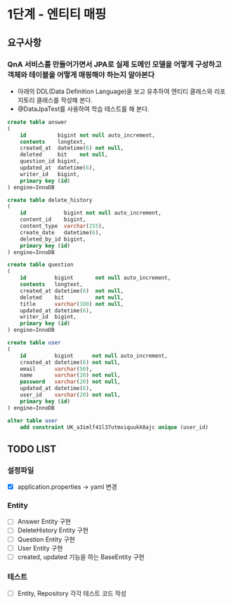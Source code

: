 # 1단계 - 엔티티 매핑

## 요구사항

### QnA 서비스를 만들어가면서 JPA로 실제 도메인 모델을 어떻게 구성하고 객체와 테이블을 어떻게 매핑해야 하는지 알아본다

- 아래의 DDL(Data Definition Language)을 보고 유추하여 엔티티 클래스와 리포지토리 클래스를 작성해 본다.
- @DataJpaTest를 사용하여 학습 테스트를 해 본다.

```SQL
create table answer
(
    id          bigint not null auto_increment,
    contents    longtext,
    created_at  datetime(6) not null,
    deleted     bit    not null,
    question_id bigint,
    updated_at  datetime(6),
    writer_id   bigint,
    primary key (id)
) engine=InnoDB

create table delete_history
(
    id            bigint not null auto_increment,
    content_id    bigint,
    content_type  varchar(255),
    create_date   datetime(6),
    deleted_by_id bigint,
    primary key (id)
) engine=InnoDB

create table question
(
    id         bigint       not null auto_increment,
    contents   longtext,
    created_at datetime(6)  not null,
    deleted    bit          not null,
    title      varchar(100) not null,
    updated_at datetime(6),
    writer_id  bigint,
    primary key (id)
) engine=InnoDB

create table user
(
    id         bigint      not null auto_increment,
    created_at datetime(6) not null,
    email      varchar(50),
    name       varchar(20) not null,
    password   varchar(20) not null,
    updated_at datetime(6),
    user_id    varchar(20) not null,
    primary key (id)
) engine=InnoDB

alter table user
    add constraint UK_a3imlf41l37utmxiquukk8ajc unique (user_id)
```

## TODO LIST

### 설정파일

- [X] application.properties -> yaml 변경

### Entity

- [ ] Answer Entity 구현
- [ ] DeleteHistory Entity 구현
- [ ] Question Entity 구현
- [ ] User Entity 구현
- [ ] created, updated 기능을 하는 BaseEntity 구현

### 테스트

- [ ] Entity, Repository 각각 테스트 코드 작성
